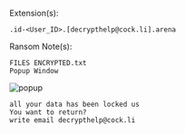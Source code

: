 Extension(s): 
```
.id-<User_ID>.[decrypthelp@cock.li].arena
```
Ransom Note(s): 
```
FILES ENCRYPTED.txt
Popup Window
```
![popup](https://github.com/user-attachments/assets/2ad69ce8-c24b-4287-a3a3-6eecbd9826c4)
```
all your data has been locked us
You want to return?
write email decrypthelp@cock.li
```
